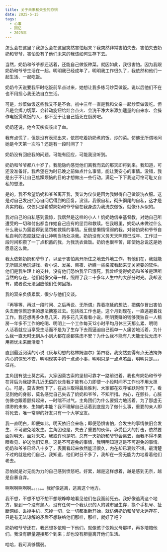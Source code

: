 ```yaml
---
title: 关于未来和失去的恐惧
date: 2025-5-15
tags:
  - 心事
  - 回忆
  - 2025年
---
```


怎么会在这里？我怎么会在这里突然害怕起来？我突然非常害怕失去，害怕失去奶奶和爷爷，害怕没有了他们未来的我该如何生存下去。

当然，奶奶和爷爷都还活着，还能自己做饭种菜。就因如此，我很害怕。因为我跟奶奶和爷爷生活在一起。明明我已经成年了，明明我工作很久了，我依然和他们一起生活、一起吃饭。

奶奶今天说要我平时吃饭前早点过来，她想让我多练习炒菜做饭。说以后他们不在也不用担心我无法自立生活。

可是，炒菜做饭这些我又不是不会。初中三年一直是我和父亲一起炒菜做饭吃。但凡是会挥刀切菜、会转动旋钮给灶台点火、会洗干净大米添加适量的自来水、会操作电饭煲煮饭的人，都不至于让自己饿死在厨房吧。

奶奶还说，他今天咳痰咳出了血。

我有点慌了，但是没有表现出来，依然吃着奶奶煮的饭、炒的菜。仿佛无所谓地问她是今天第一次吗？还是有一段时间了？

奶奶没有回应我的问题。可能有回应，可能我没听到。

奶奶和爷爷都八十岁了。我能隐约感觉他们离我而去的那天即将到来。我知道，可还没准备好。我希望在为时已晚之前做点什么事情，能让我安心的事情。没错，我是出于不让自己焦躁烦恼的目的才想做出一些行动。满足一下下我这可怜可耻又自私的想法。

是的，我不希望奶奶和爷爷离开我，我认为仅仅是因为我懒得自己做饭洗衣服。这是对自己发出扪心自问后得到的回复。没错，我很自私，彻头彻尾的自私，这才是真实的我。仅仅只是希望奶奶和爷爷留在我身边为我洗衣做饭，就像仆从似的。

我对自己的自私感到震惊，我居然是这样的小人！奶奶她信奉基督教，对她自己所遭受的一切和付出都当作她自己应有的惩罚和救赎。在我眼里，奶奶从未做过什么什么我认为需要得到惩罚和救赎的事情。反倒是懒惰懦弱的我，对待奶奶和爷爷自私自利的态度就应当让神明当场处决我。奶奶没有义务天天照顾已成年、工作过一段时间积攒了一丁点积蓄的我，为我洗衣做饭。奶奶也很辛苦，即使她总说这是她愿意这么做。

我太依赖奶奶和爷爷了，以至于害怕离开所住之地去外地工作。有他们在，我就能无所顾忌地玩游戏、看小说、发呆、熬夜、折腾一些亲戚看起来无关紧要的软件。他们是我生理上的支柱，没有他们恐怕我早已饿死。我曾经觉得奶奶和爷爷是理所当然的存在，他们就像父母一样，照顾了我二十多年人生中的大部分时光。我却没有，或者说无法回应他们任何回报。

我的双亲负债累累，很少与他们交谈。

『再等等、再过一段时间、之后再说、无所谓』靠着拖延的想法，把偶尔冒出害怕失去而惊慌恐惧的想法搪塞过去。包括找工作也是。这个月到现在，一直逃避着找工作。我还想再多休息几天、再多花几天看看小说。明明我赚的钱够我独自一人租房一年多不工作的吃喝、明明上一个工作每天12小时平均月休三天那么累、明明人活着就应当享受生活而不是为了生存下去而逼迫自己孤单一人痛苦地活着，为什么我一直无时无刻从小到大都在感都焦虑不安？为什么我不能有几天能无忧无虑不用担忧未来而活着？

直到最近阅读的小说《灰与幻想的格林姆迦尔》第四卷。我突然变得有点无法掩饰内心的惊恐不安，明明现实中的一点点小事，明明只是一点点咳血，明明只是。。。征兆。

主角团有战士莫古索。大家因莫古索的坚韧可靠才一路前进着。我也有奶奶和爷爷在背后为我提供几近无偿的伙食我才能有心力即便一小段时间不工作也不用太担心。可是，莫古索倒下了，在战斗取得最后胜利、大家都在欢呼雀跃时倒下了。看见到他的身影，莫名感觉自己失去了奶奶和爷爷，不知所措。内心，在颤抖，心脏仿佛也跟着颤抖起来，一时喘不过气。主角团们为什么要努力地活着，为了那虚无缥缈的未来、生物的本能？我不理解自己活着到底是为了做什么事，重要的亲人即将死去，唯一常聊的好友只有一个大学室友。

我一直明白，即便如此，明天依旧会来临；即便恐惧害怕，会发生的事情依旧会发生、不可避免地发生。主角团也是，失去了重要的伙伴，承受巨大的打击，依然要面对明天，面对未来。我或许也是吧，总有一天奶奶和爷爷会离去，而我不得不亲眼看见、护送他们安息。这是不可避免的事情，我明明知道这是不可避免的事情。奶奶和爷爷已经八十岁了，表面看起来依然能活很久，内在却已衰败不堪。最清楚不过的就是他们自己。我知道，他们时日不多了，我却在一旁无能为力地看着他们老去。

恐怕就是对无能为力的自己感到愤怒吧。好累，越是这样想着，越是感到无奈，越是自暴自弃。

啊啊啊啊啊啊。。。。。。我好像逃离，逃离这个地方。

我不想，不想不想不想不想眼睁睁地看见他们在我面前死去。我好像逃离这个地方，躲到一个没有熟人、没有任何一个我认识的人的城市里生存，换个手机号、扯断网线、丢掉手机、忘掉一切，让一切都重新开始，就仿佛奶奶和爷爷永远存在、只是有无法谅解的矛盾不想联络他们那样，那样，就好了吧？

奶奶和爷爷还在，我还想多依赖一下他们，就像孩子依赖父母那样，再多陪陪他们。我没有胆量迎接那个到来；却也没有胆量离开他们生活。

哈哈，我可真够懦弱。
